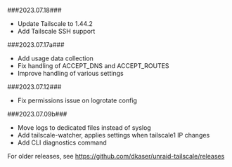 ###2023.07.18###
- Update Tailscale to 1.44.2
- Add Tailscale SSH support

###2023.07.17a###
- Add usage data collection
- Fix handling of ACCEPT_DNS and ACCEPT_ROUTES
- Improve handling of various settings

###2023.07.12###
- Fix permissions issue on logrotate config

###2023.07.09b###
- Move logs to dedicated files instead of syslog
- Add tailscale-watcher, applies settings when tailscale1 IP changes
- Add CLI diagnostics command

For older releases, see https://github.com/dkaser/unraid-tailscale/releases